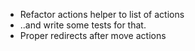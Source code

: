  - Refactor actions helper to list of actions
 - ..and write some tests for that.
 - Proper redirects after move actions